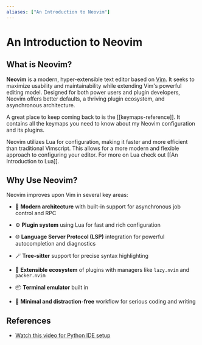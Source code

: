 ```yaml
---
aliases: ["An Introduction to Neovim"]
---
```



# An Introduction to Neovim

## What is Neovim?

  

**Neovim** is a modern, hyper-extensible text editor based on [Vim](https://www.vim.org). It seeks to maximize usability and maintainability while extending Vim's powerful editing model. Designed for both power users and plugin developers, Neovim offers better defaults, a thriving plugin ecosystem, and asynchronous architecture.

A great place to keep coming back to is the [[keymaps-reference]]. It contains all the keymaps you need to know about my Neovim configuration and its plugins.  

Neovim utilizes Lua for configuration, making it faster and more efficient than traditional Vimscript. This allows for a more modern and flexible approach to configuring your editor. For more on Lua check out [[An Introduction to Lua]].

## Why Use Neovim?

  

Neovim improves upon Vim in several key areas:

  

- 🧠 **Modern architecture** with built-in support for asynchronous job control and RPC

- ⚙️ **Plugin system** using Lua for fast and rich configuration

- 🌐 **Language Server Protocol (LSP)** integration for powerful autocompletion and diagnostics

- 🪄 **Tree-sitter** support for precise syntax highlighting

- 🧩 **Extensible ecosystem** of plugins with managers like `lazy.nvim` and `packer.nvim`

- 📦 **Terminal emulator** built in

- 🧘 **Minimal and distraction-free** workflow for serious coding and writing

## References

- [Watch this video for Python IDE setup](https://www.youtube.com/watch?v=VljhZ0e9zGE&t=830s)

